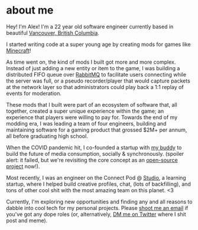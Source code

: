# about me

Hey! I'm Alex! I'm a 22 year old software engineer currently based in beautiful [Vancouver, British Columbia](https://vancouver.ca).

I started writing code at a super young age by creating mods for games like [Minecraft](https://minecraft.net)!

As time went on, the kind of mods I built got more and more complex. Instead of just adding a new entity or item to the game, I was building a distributed FIFO queue over [RabbitMQ](https://www.rabbitmq.com) to facilitate users connecting while the server was full, or a pseudo recorder/player that would capture packets at the network layer so that administrators could play back a 1:1 replay of events for moderation.

These mods that I built were part of an ecosystem of software that, all together, created a super unique experience within the game; an experience that players were willing to pay for. Towards the end of my modding era, I was leading a team of four engineers, building and maintaining software for a gaming product that grossed $2M+ per annum, all before graduating high school.

When the COVID pandemic hit, I co-founded a startup with [my buddy](https://jonahseguin.com) to build the future of media consumption, socially & synchronously. (spoiler alert: it failed, but we're revisiting the core concept as an [open-source project](/repositories/tsanga/orbt) now!).

Most recently, I was an engineer on the Connect Pod @ [Studio](https://studio.com), a learning startup, where I helped build creative profiles, chat, (lots of backfilling), and tons of other cool shit with the most amazing team on this planet. <3

Currently, I'm exploring new opportunities and finding any and all reasons to dabble into cool tech for my personal projects. Please [shoot me an email](mailto:alex@bizar.re) if you've got any dope roles (or, alternatively, [DM me on Twitter](https://twitter.com/bizurre) where I shit post and meme).
